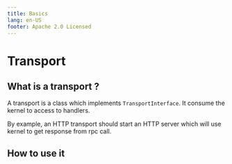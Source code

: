 ```yaml
---
title: Basics
lang: en-US
footer: Apache 2.0 Licensed
---
```


# Transport
## What is a transport ?
A transport is a class which implements `TransportInterface`. It consume the kernel to access to handlers.

By example, an HTTP transport should start an HTTP server which will use kernel to get response from rpc call.

## How to use it

